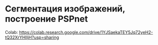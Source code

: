 # Сегментация изображений, построение PSPnet 

Colab: https://colab.research.google.com/drive/1YJSaekaTEY5Jq72yeH2-tQ32XrYHIIjH?usp=sharing
 
